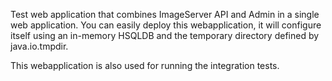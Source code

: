 Test web application that combines ImageServer API and Admin in a single web application.
You can easily deploy this webapplication, it will configure itself using an in-memory HSQLDB and the
temporary directory defined by java.io.tmpdir.

This webapplication is also used for running the integration tests.
